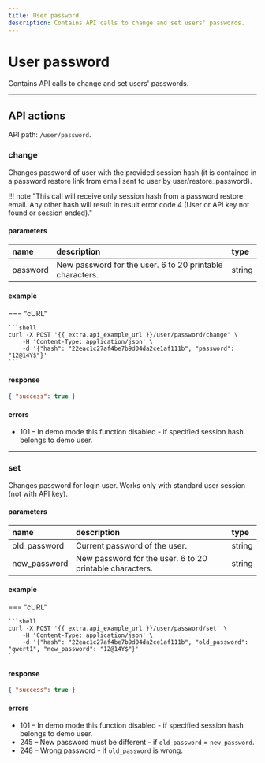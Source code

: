 ```yaml
---
title: User password
description: Contains API calls to change and set users' passwords.
---
```


# User password

Contains API calls to change and set users' passwords.


***

## API actions

API path: `/user/password`.

### change

Changes password of user with the provided session hash (it is contained in a password restore link from email sent to
 user by user/restore_password).

!!! note "This call will receive only session hash from a password restore email. Any other hash will result in result  error code 4 (User or API key not found or session ended)."

#### parameters

| name     | description                                              | type   |
|:---------|:---------------------------------------------------------|:-------|
| password | New password for the user. 6 to 20 printable characters. | string |

#### example

=== "cURL"

    ```shell
    curl -X POST '{{ extra.api_example_url }}/user/password/change' \
        -H 'Content-Type: application/json' \
        -d '{"hash": "22eac1c27af4be7b9d04da2ce1af111b", "password": "12@14Y$"}'
    ```

#### response

```json
{ "success": true }
```

#### errors

* 101 – In demo mode this function disabled - if specified session hash belongs to demo user.

***

### set

Changes password for login user.
Works only with standard user session (not with API key).

#### parameters

| name         | description                                              | type   |
|:-------------|:---------------------------------------------------------|:-------|
| old_password | Current password of the user.                            | string |
| new_password | New password for the user. 6 to 20 printable characters. | string |

#### example

=== "cURL"

    ```shell
    curl -X POST '{{ extra.api_example_url }}/user/password/set' \
        -H 'Content-Type: application/json' \
        -d '{"hash": "22eac1c27af4be7b9d04da2ce1af111b", "old_password": "qwert1", "new_password": "12@14Y$"}'
    ```

#### response

```json
{ "success": true }
```

#### errors

* 101 – In demo mode this function disabled - if specified session hash belongs to demo user.
* 245 – New password must be different - if `old_password` = `new_password`.
* 248 – Wrong password - if `old_password` is wrong.

